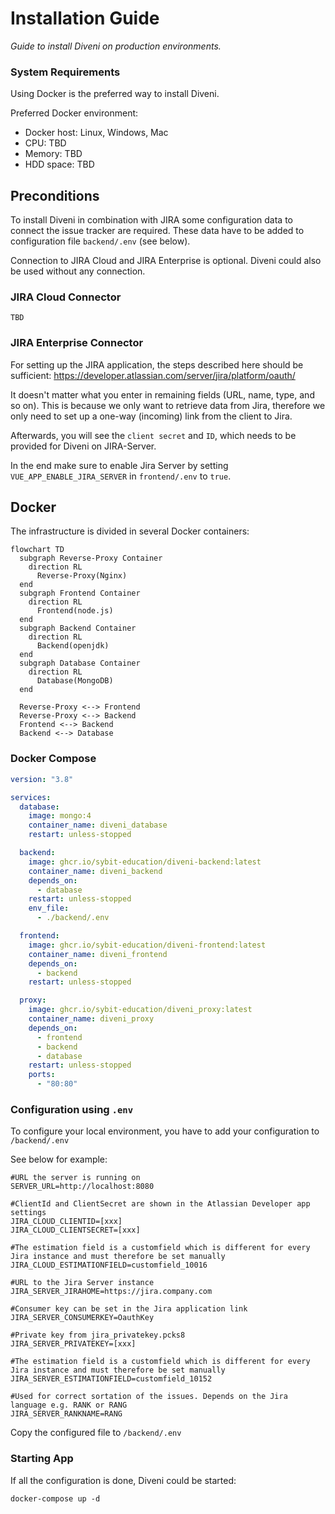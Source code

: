 # Installation Guide

*Guide to install Diveni on production environments.*

### System Requirements

Using Docker is the preferred way to install Diveni.

Preferred Docker environment: 

* Docker host: Linux, Windows, Mac
* CPU: TBD
* Memory: TBD
* HDD space: TBD

## Preconditions

To install Diveni in combination with JIRA some configuration data to connect the issue 
tracker are required. These data have to be added to configuration file `backend/.env` (see below).

Connection to JIRA Cloud and JIRA Enterprise is optional. Diveni could also be used without any
connection.

### JIRA Cloud Connector

```
TBD
```

### JIRA Enterprise Connector

For setting up the JIRA application, the steps described here should be sufficient:
<https://developer.atlassian.com/server/jira/platform/oauth/>

It doesn't matter what you enter in remaining fields (URL, name, type, and so on).
This is because we only want to retrieve data from Jira, therefore we only need to set up a
one-way (incoming) link from the client to Jira.

Afterwards, you will see the `client secret` and `ID`, which needs to be provided for Diveni on
JIRA-Server.

In the end make sure to enable Jira Server by setting `VUE_APP_ENABLE_JIRA_SERVER` in `frontend/.env` to `true`.

## Docker

The infrastructure is divided in several Docker containers:

```mermaid
flowchart TD
  subgraph Reverse-Proxy Container
    direction RL
      Reverse-Proxy(Nginx)
  end  
  subgraph Frontend Container
    direction RL
      Frontend(node.js)
  end
  subgraph Backend Container
    direction RL
      Backend(openjdk)
  end
  subgraph Database Container
    direction RL
      Database(MongoDB)
  end  

  Reverse-Proxy <--> Frontend
  Reverse-Proxy <--> Backend  
  Frontend <--> Backend
  Backend <--> Database
````


### Docker Compose 

```yaml
version: "3.8"

services:
  database:
    image: mongo:4
    container_name: diveni_database
    restart: unless-stopped    

  backend:
    image: ghcr.io/sybit-education/diveni-backend:latest
    container_name: diveni_backend
    depends_on:
      - database
    restart: unless-stopped    
    env_file:
      - ./backend/.env

  frontend:
    image: ghcr.io/sybit-education/diveni-frontend:latest
    container_name: diveni_frontend
    depends_on:
      - backend
    restart: unless-stopped      

  proxy:
    image: ghcr.io/sybit-education/diveni_proxy:latest
    container_name: diveni_proxy
    depends_on:
      - frontend
      - backend
      - database    
    restart: unless-stopped
    ports:
      - "80:80"

```

### Configuration using `.env`

To configure your local environment, you have to add your configuration to `/backend/.env`

See below for example:

```properties 
#URL the server is running on
SERVER_URL=http://localhost:8080

#ClientId and ClientSecret are shown in the Atlassian Developer app settings
JIRA_CLOUD_CLIENTID=[xxx]
JIRA_CLOUD_CLIENTSECRET=[xxx]

#The estimation field is a customfield which is different for every Jira instance and must therefore be set manually
JIRA_CLOUD_ESTIMATIONFIELD=customfield_10016

#URL to the Jira Server instance
JIRA_SERVER_JIRAHOME=https://jira.company.com

#Consumer key can be set in the Jira application link
JIRA_SERVER_CONSUMERKEY=OauthKey

#Private key from jira_privatekey.pcks8
JIRA_SERVER_PRIVATEKEY=[xxx]

#The estimation field is a customfield which is different for every Jira instance and must therefore be set manually
JIRA_SERVER_ESTIMATIONFIELD=customfield_10152

#Used for correct sortation of the issues. Depends on the Jira language e.g. RANK or RANG
JIRA_SERVER_RANKNAME=RANG
```
Copy the configured file to `/backend/.env`

### Starting App 

If all the configuration is done, Diveni could be started:

```shell
docker-compose up -d
```

